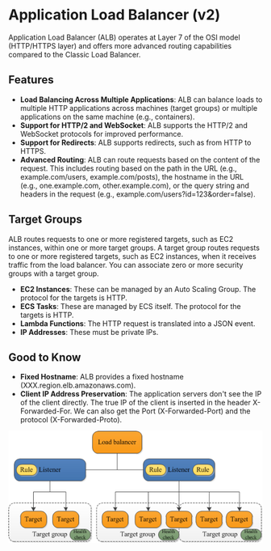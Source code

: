 # Application Load Balancer (v2)

Application Load Balancer (ALB) operates at Layer 7 of the OSI model (HTTP/HTTPS layer) and offers more advanced routing capabilities compared to the Classic Load Balancer.

## Features

- **Load Balancing Across Multiple Applications**: ALB can balance loads to multiple HTTP applications across machines (target groups) or multiple applications on the same machine (e.g., containers).
- **Support for HTTP/2 and WebSocket**: ALB supports the HTTP/2 and WebSocket protocols for improved performance.
- **Support for Redirects**: ALB supports redirects, such as from HTTP to HTTPS.
- **Advanced Routing**: ALB can route requests based on the content of the request. This includes routing based on the path in the URL (e.g., example.com/users, example.com/posts), the hostname in the URL (e.g., one.example.com, other.example.com), or the query string and headers in the request (e.g., example.com/users?id=123&order=false).

## Target Groups

ALB routes requests to one or more registered targets, such as EC2 instances, within one or more target groups. A target group routes requests to one or more registered targets, such as EC2 instances, when it receives traffic from the load balancer. You can associate zero or more security groups with a target group.

- **EC2 Instances**: These can be managed by an Auto Scaling Group. The protocol for the targets is HTTP.
- **ECS Tasks**: These are managed by ECS itself. The protocol for the targets is HTTP.
- **Lambda Functions**: The HTTP request is translated into a JSON event.
- **IP Addresses**: These must be private IPs.

## Good to Know

- **Fixed Hostname**: ALB provides a fixed hostname (XXX.region.elb.amazonaws.com).
- **Client IP Address Preservation**: The application servers don't see the IP of the client directly. The true IP of the client is inserted in the header X-Forwarded-For. We can also get the Port (X-Forwarded-Port) and the protocol (X-Forwarded-Proto).

![img.png](../z_resources/images/elb/alb.png)